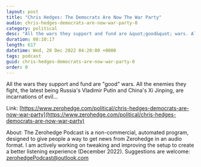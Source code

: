 ```yaml
---
layout: post
title: "Chris Hedges: The Democrats Are Now The War Party"
audio: chris-hedges-democrats-are-now-war-party-0
category: political
desc: "All the wars they support and fund are &quot;good&quot; wars. All the enemies they fight, the latest being Russia's Vladimir Putin and China's Xi Jinping, are incarnations of evil... "
duration: 00:10:17
length: 617
datetime: Wed, 28 Dec 2022 04:20:00 +0000
tags: podcast
guid: chris-hedges-democrats-are-now-war-party-0
order: 0
---
```

All the wars they support and fund are &quot;good&quot; wars. All the enemies they fight, the latest being Russia's Vladimir Putin and China's Xi Jinping, are incarnations of evil... 

Link: [https://www.zerohedge.com/political/chris-hedges-democrats-are-now-war-party](https://www.zerohedge.com/political/chris-hedges-democrats-are-now-war-party)

About: The Zerohedge Podcast is a non-commercial, automated program, designed to give people a way to get news from Zerohedge in an audio format.  I am actively working on tweaking and improving the setup to create a better listening experience (December 2022).  Suggestions are welcome: [zerohedgePodcast@outlook.com](mailto:zerohedgePodcast@outlook.com)